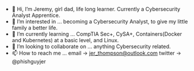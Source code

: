 - 👋 Hi, I’m Jeremy, girl dad, life long learner. Currently a Cybersecurity Analyst Apprentice.
- 👀 I’m interested in ...  becoming a Cybersecurity Analyst, to give my little family a better life.
- 🌱 I’m currently learning ... CompTIA Sec+, CySA+, Containers(Docker and Kubernetes) at a basic level, and Linux.
- 💞️ I’m looking to collaborate on ... anything Cybersecurity related.
- 📫 How to reach me ... email -> jer_thompson@outlook.com  twitter -> @phishguyjer

<!---
FishGuyJer/FishGuyJer is a ✨ special ✨ repository because its `README.md` (this file) appears on your GitHub profile.
You can click the Preview link to take a look at your changes.
--->
